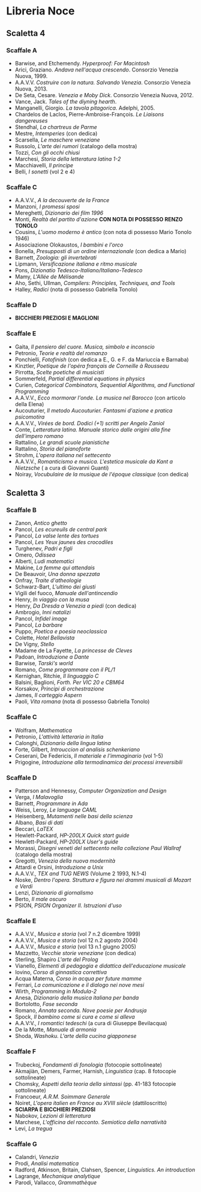 # Libreria Noce

## Scaletta 4
### Scaffale A
- Barwise, and Etchemendy. *Hyperproof: For Macintosh*
- Arici, Graziano. *Andava nell'acqua crescendo*. Consorzio Venezia Nuova, 1999.
- A.A.V.V. *Costruire con la natura. Salvando Venezia*. Consorzio Venezia Nuova, 2013.
- De Seta, Cesare. *Venezia e Moby Dick*. Consorzio Venezia Nuova, 2012.
- Vance, Jack. *Tales of the diyning hearth*. 
- Manganelli, Giorgio. *La tavola pitagorica*. Adelphi, 2005.
- Chardelos de Laclos, Pierre-Ambroise-François. *Le Liaisons dangereuses*
- Stendhal, *La chartreus de Parme*
- Mestre, *Intemperies* (con dedica)
- Scarsella, *Le maschere veneziane*
- Russolo, *L'arte dei rumori* (catalogo della mostra)
- Tozzi, *Con gli occhi chiusi*
- Marchesi, *Storia della letteratura latina 1-2*
- Macchiavelli, *Il principe*
- Belli, *I sonetti* (vol 2 e 4)
### Scaffale C
- A.A.V.V., *A la decouverte de la France*
- Manzoni, *I promessi sposi*
- Mereghetti, *Dizionario dei film 1996*
- Monti, *Realtà del partito d'azione* **CON NOTA DI POSSESSO RENZO TONOLO**
- Cousins, *L'uomo moderno è antico* (con nota di possesso Mario Tonolo 1946)
- Associazione Olokaustos, *I bambini e l'orco*
- Bonella, *Presupposti di un ordine internazionale* (con dedica a Mario)
- Barnett, *Zoologia: gli invertebrati*
- Lipmann, *Versificazione italiana e ritmo musicale*
- Pons, *Dizionatio Tedesco-Italiano/Italiano-Tedesco*
- Mamy, *L'Allée de Mélisande*
- Aho, Sethi, Ullman, *Compilers: Principles, Techniques, and Tools*
- Halley, *Radici*  (nota di possesso Gabriella Tonolo)
### Scaffale D
- **BICCHIERI PREZIOSI E MAGLIONI**
### Scaffale E
- Gaita, *Il pensiero del cuore. Musica, simbolo e inconscio*
- Petronio, *Teorie e realtà del romanzo*
- Ponchielli, *Fotofinish* (con dedica a E., G. e  F. da Mariuccia e Barnaba)
- Kinztler, *Poetique de l'opéra français de Corneille à Rousseau*
- Pirrotta, *Scelte poetiche di musicisti*
- Sommerfeld, *Partial differential equations in physics*
- Curien, *Categorical Combinators, Sequential Algorithms, and Functional Programming*
- A.A.V.V., *Ecco mormorar l'onde. La musica nel Barocco* (con articolo della Elena)
- Aucouturier, *Il metodo Aucouturier. Fantasmi d'azione e pratica psicomotira*
- A.A.V.V., *Virées de bord. Dodici (+1) scritti per Angelo Zaniol*
- Conte, *Letteratura latina. Manuale storico dalle origini alla fine dell'impero romano*
- Rattalino, *Le grandi scuole pianistiche*
- Rattalino, *Storia del pianoforte*
- Strohm, *L'opera italiana nel settecento*
- A.A.V.V., *Romanticismo e musica. L'estetica musicale da Kant a Nietzsche* ( a cura di Giovanni Guanti)
- Noiray, *Vocubulaire de la musique de l'époque classique* (con dedica)

## Scaletta 3
### Scaffale B
- Zanon, *Antico ghetto*
- Pancol, *Les ecureuils de central park*
- Pancol, *La valse lente des tortues*
- Pancol, *Les Yeux jaunes des crocodiles*
- Turghenev, *Padri e figli*
- Omero, *Odissea*
- Alberti, *Ludi matematici*
- Makine, *La femme qui attendais*
- De Beauvoir, *Una donna spezzata*
- Onfray, *Traite d'atheologie*
- Schwarz-Bart, *L'ultimo dei giusti*
- Vigili del fuoco, *Manuale dell'antincendio*
- Henry, *In viaggio con la musa*
- Henry, *Da Dresda a Venezia a piedi* (con dedica)
- Ambrogio, *Inni natalizi*
- Pancol, *Infidel image*
- Pancol, *La barbare*
- Puppo, *Poetica e poesia neoclassica*
- Colette, *Hotel Bellavista*
- De Vigny, *Stello*
- Madame de La Fayette, *La princesse de Cleves*
- Padoan, *Introduzione a Dante*
- Barwise, *Tarski's world*
- Romano, *Come programmare con il PL/1*
- Kernighan, Ritchie, *Il linguaggio C*
- Balsini, Baglioni, *Forth. Per VIC 20 e CBM64*
- Korsakov, *Principi di orchestrazione*
- James, *Il carteggio Aspern*
- Paoli, *Vita romana* (nota di possesso Gabriella Tonolo)
### Scaffale C
- Wolfram, *Mathematica*
- Petronio, *L'attività letteraria in Italia*
- Calonghi, *Dizionario della lingua latina*
- Forte, Gilbert, *Introuccion al analisis schenkeriano*
- Ceserani, De Federicis, *Il materiale e l'immaginario* (vol 1-5)
- Prigogine, *Introduzione alla termodinamica dei processi irreversibili*
### Scaffale D
- Patterson and Hennessy, *Computer Organization and Design*
- Verga, *I Malavoglia*
- Barnett, *Programmare in Ada*
- Weiss, Leroy, *Le language CAML*
- Heisenberg, *Mutamenti nelle basi della scienza*
- Albano, *Basi di dati*
- Beccari, *LaTEX*
- Hewlett-Packard, *HP-200LX Quick start guide*
- Hewlett-Packard, *HP-200LX User's guide*
- Morassi, *Disegni veneti del settecento nella collezione Paul Wallraf* (catalogo della mostra)
- Gregotti, *Venezia della nuova modernità*
- Attardi e Orsini, *Introduzione a Unix*
- A.A.V.V., *TEX and TUG NEWS* (Volume 2 1993, N.1-4)
- Noske, *Dentro l'opera. Struttura e figura nei drammi musicali di Mozart e Verdi*
- Lenzi, *Dizionario di giornalismo*
- Berto, *Il male oscuro*
- PSION, *PSION Organizer II. Istruzioni d'uso*
### Scaffale E
- A.A.V.V., *Musica e storia* (vol 7 n.2 dicembre 1999)
- A.A.V.V., *Musica e storia* (vol 12 n.2 agosto 2004)
- A.A.V.V., *Musica e storia* (vol 13 n.1 giugno 2005)
- Mazzetto, *Vecchie storie veneziane* (con dedica)
- Sterling, Shapiro *L'arte del Prolog*
- Vianello, *Elementi di pedagogia e didattica dell'educazione musicale*
- Iovino, *Corso di ginnastica correttiva*
- Acqua Materna, *Corso in acqua per future mamme*
- Ferrari, *La comunicazione e il dialogo nei nove mesi*
- Wirth, *Programming in Modula-2*
- Anesa, *Dizionario della musica italiana per banda*
- Bortolotto, *Fase seconda*
- Romano, *Annata seconda. Nove poesie per Andrusja*
- Spock, *Il bambino come si cura e come si alleva*
- A.A.V:V., *I romantici tedeschi* (a cura di Giuseppe Bevilacqua)
- De la Motte, *Manuale di armonia*
- Shoda, *Washoku. L'arte della cucina giapponese*
### Scaffale F
- Trubeckoj, *Fondamenti di fonologia* (fotocopie sottolineate)
- Akmajiàn, Demers, Farmer, Harnish, *Linguistica* (cap. 8 fotocopie sottolineate)
- Chomsky, *Aspetti della teoria della sintassi* (pp. 41-183 fotocopie sottolineate)
- Francoeur, *A.R.M. Soimmare Generale*
- Noiret, *L'opera italien en France au XVIII siècle* (dattiloscritto)
- **SCIARPA E BICCHIERI PREZIOSI**
- Nabokov, *Lezioni di letteratura*
- Marchese, *L'officina del racconto. Semiotica della narratività*
- Levi, *La tregua*
### Scaffale G
- Calandri, *Venezia*
- Prodi, *Analisi matematica*
- Radford, Atkinson, Britain, Clahsen, Spencer, *Linguistics. An introduction*
- Lagrange, *Mechanique analytique*
- Parodi, Vallacco, *Grammathèque*


